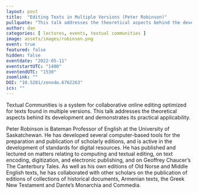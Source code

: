```yaml
---
layout: post
title:  "Editing Texts in Multiple Versions (Peter Robinson)"
pullquote: "This talk addresses the theoretical aspects behind the development of textual communities and demonstrates its practical applicability."
author: dan
categories: [ lectures, events, textual communities ]
image: assets/images/robinson.png
event: true
featured: false
hidden: false
eventdate: "2022-05-11"
eventstartUTC: "1400"
eventendUTC: "1530"
zoomlink: ""
DOI: "10.5281/zenodo.6762263"
ics: ""
---
```


Textual Communities is a system for collaborative online editing optimized for texts found in multiple versions. This talk addresses the theoretical aspects behind its development and demonstrates its practical applicability.

Peter Robinson is Bateman Professor of English at the University of Saskatchewan. He has developed several computer-based tools for the preparation and publication of scholarly editions, and is active in the development of standards for digital resources. He has published and lectured on matters relating to computing and textual editing, on text encoding, digitization, and electronic publishing, and on Geoffrey Chaucer’s The Canterbury Tales. As well as his own editions of Old Norse and Middle English texts, he has collaborated with other scholars on the publication of editions of collections of historical documents, Armenian texts, the Greek New Testament and Dante’s Monarchia and Commedia.